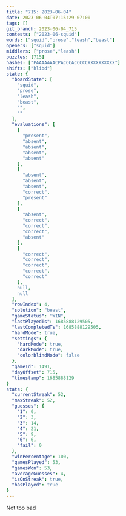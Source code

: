 ```yaml
---
title: "715: 2023-06-04"
date: 2023-06-04T07:15:29-07:00
tags: []
git_branch: 2023-06-04_715
contests: ["2023-06-squid"]
words: ["squid","prose","leash","beast"]
openers: ["squid"]
middlers: ["prose","leash"]
puzzles: [715]
hashes: ["PAAAAAAACPACCCACCCCCXXXXXXXXXX"]
shifts: ["hlibd"]
state: {
  "boardState": [
    "squid",
    "prose",
    "leash",
    "beast",
    "",
    ""
  ],
  "evaluations": [
    [
      "present",
      "absent",
      "absent",
      "absent",
      "absent"
    ],
    [
      "absent",
      "absent",
      "absent",
      "correct",
      "present"
    ],
    [
      "absent",
      "correct",
      "correct",
      "correct",
      "absent"
    ],
    [
      "correct",
      "correct",
      "correct",
      "correct",
      "correct"
    ],
    null,
    null
  ],
  "rowIndex": 4,
  "solution": "beast",
  "gameStatus": "WIN",
  "lastPlayedTs": 1685888129505,
  "lastCompletedTs": 1685888129505,
  "hardMode": true,
  "settings": {
    "hardMode": true,
    "darkMode": true,
    "colorblindMode": false
  },
  "gameId": 1491,
  "dayOffset": 715,
  "timestamp": 1685888129
}
stats: {
  "currentStreak": 52,
  "maxStreak": 52,
  "guesses": {
    "1": 0,
    "2": 3,
    "3": 14,
    "4": 21,
    "5": 9,
    "6": 6,
    "fail": 0
  },
  "winPercentage": 100,
  "gamesPlayed": 53,
  "gamesWon": 53,
  "averageGuesses": 4,
  "isOnStreak": true,
  "hasPlayed": true
}
---
```

<!-- more -->
Not too bad
